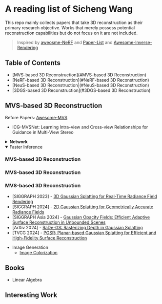 # A reading list of Sicheng Wang

This repo mainly collects papers that take 3D reconstruction as their primary research objective. Works that merely possess potential reconstruction capabilities but do not focus on it are not included.

> Inspired by [aweosme-NeRF](https://github.com/awesome-NeRF/awesome-NeRF) and [Paper-List](https://github.com/YanjieZe/Paper-List?tab=readme-ov-file) and [Awesome-Inverse-Rendering
](https://github.com/ingra14m/Awesome-Inverse-Rendering?tab=readme-ov-file#nerf-based-inverse-rendering)

## Table of Contents

- [MVS-based 3D Reconstruction](#MVS-based 3D Reconstruction)
- [NeRF-based 3D Reconstruction](#NeRF-based 3D Reconstruction)
- [NeuS-based 3D Reconstruction](#NeuS-based 3D Reconstruction)
- [3DGS-based 3D Reconstruction](#3DGS-based 3D Reconstruction)

## MVS-based 3D Reconstruction

Before Papers: [Awesome-MVS](https://github.com/walsvid/Awesome-MVS)

- ICG-MVSNet: Learning Intra-view and Cross-view Relationships for Guidance in Multi-View Stereo
<details>
<summary><b>Network</b></summary>
![image](https://github.com/user-attachments/assets/38738635-10a2-4c7e-acf4-129ad323185f)
</details>

<details open>
<summary>Faster Inference</summary>


</details>

### MVS-based 3D Reconstruction

### MVS-based 3D Reconstruction

### MVS-based 3D Reconstruction




    
  - [SIGGRAPH 2023] - [3D Gaussian Splatting for Real-Time Radiance Field Rendering](Papers/3DGS/3DGS.md)  
  - [SIGGRAPH 2024] - [2D Gaussian Splatting for Geometrically Accurate Radiance Fields](Papers/3DGS/2DGS.md)  
  - [SIGGRAPH Asia 2024] - [Gaussian Opacity Fields: Efficient Adaptive Surface Reconstruction in Unbounded Scenes](Papers/3DGS/GOF)  
  - [ArXiv 2024] - [RaDe-GS: Rasterizing Depth in Gaussian Splatting](Papers/3DGS/RadeGS)     
  - [TVCG 2024] - [PGSR: Planar-based Gaussian Splatting for Efficient and High-Fidelity Surface Reconstruction](Papers/3DGS/PGSR)    
  </details>

- Image Generation
  - [Image Colorization]()

## Books
- Linear Algebra
  
## Interesting Work

